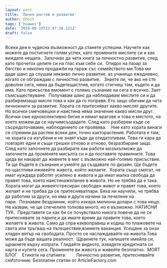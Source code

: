 ```yaml
---
layout: post
title: 'Личен растеж и развитие'
author: Ghost
tags: ['huawei']
date: '2019-09-19T23:47:38.121Z'
draft: false
---
```


Всеки ден е чудесна възможност да станете успешни. Научете как можете да постигнете голям успех, като промените мислите си и как виждате нещата.  Започнах да чета книга за личностно развитие, след като прочетох целите си на глас към себе си.  Отидох на пазар за бягство и няколко продажби на гараж със семейството ми.Това ми даде шанс да слушам някакво лично развитие. аз учанещо ежедневно, когато се обграждам с личностно развитие.   Знаете ли, че ако не сте доволни сега, няма да бъдетещастлив, когато стигнеш там, където и да има. Като присъства вмомент с голямо съзнание на сега е всичко. Зает съмсъществуване.  Получавам шанс да наблюдавам мислите си и да разбирамзащо мисля това и как да го поправя. Ето защо обичам да чета личнокниги за развитие. Хората се притесняват какво мислят другите. Но всички смечовешки и наистина няма значение какво мисли друг. Всички сме едноколективно битие и нямат врагове и това е мястото, на което можем да се научимсъздадете. След като разберем къде се съсредоточаваме, наблюдението се проявява.    Ние като хората винаги се стремим да растем всеки ден, точно какторастения. Работата е там, че хората са изгубени и не знаят къде да отидатотивам. Това ги кара да повтарят едни и същи грешки отново и отново, безразбиране защо. След като започнете да разбирате как работи мозъкътможе да започнете да променяте мисълта си и да поставяте правилните. Това щеда ви накарат да живеете в миг с възможно най-голямо присъствие. Ти ще бъдете в съзнание и умейте да създавате по дизайн. Ще бъдете по-щастливи иживейте живота, който желаете.  Хората също смятат, че имат нуждада работят усилено в живота и да имат малка свобода да правят това, което наистинажелание в живота. Но не трябва да е така. Хората могат да живеятстресиран свободен живот и правят това, което желаят и не трябва да се притесняватпари. Бяха ни научили, че трябва да работим за други, но има и други начини за печелене на пари.  Познавам бездомник, който изкара милиони долари с това нещо. Не казвам, че ще спечелите толкова много, но е възможно. НАТИСНИ ТУК.  Представете си как би се почувствало никога повече да не се притеснявате за парите,и да имате време да правите това, което желаете в живота. Само да спра каквоправиш и ходиш по плажовете на света или тръгваш на пътешествие,вземете ваканция. Усещане за онзи хладен вятър на свободата. Просто се наслаждавайте на живота.Това може да бъде вашата реалност.  Щракнете тук, напишете имейла си, щракнете върху изпрати. Гледайте видеото, извадете кредитната си карта и купете сега. Променете ви живота и живейте безплатно.  МОЯТ БЛОГ    Етикети на статията:        Личностно развитие, притеснявайте сеИзточник: Безплатни статии от ArticleFactory.com
